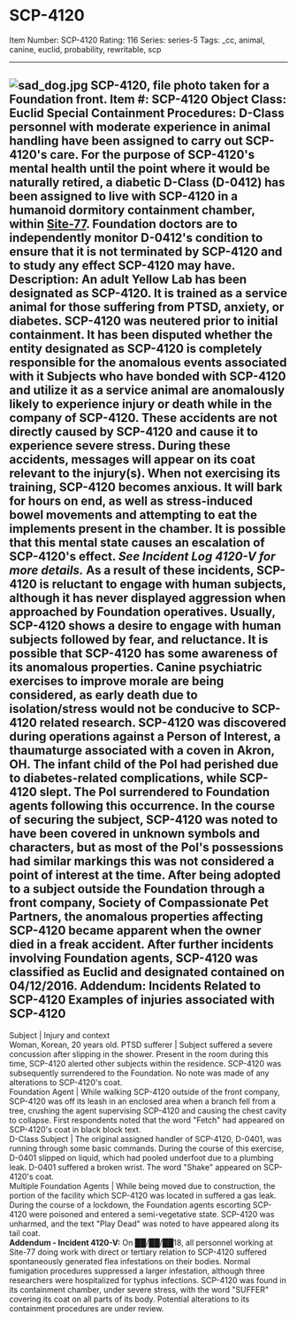 # SCP-4120
Item Number: SCP-4120
Rating: 116
Series: series-5
Tags: _cc, animal, canine, euclid, probability, rewritable, scp

---

![sad_dog.jpg](https://scp-wiki.wdfiles.com/local--files/scp-4120/sad_dog.jpg)
SCP-4120, file photo taken for a Foundation front.
**Item #:** SCP-4120
**Object Class:** Euclid
**Special Containment Procedures:** D-Class personnel with moderate experience in animal handling have been assigned to carry out SCP-4120's care. For the purpose of SCP-4120's mental health until the point where it would be naturally retired, a diabetic D-Class (D-0412) has been assigned to live with SCP-4120 in a humanoid dormitory containment chamber, within [Site-77](/secure-facility-dossier-site-77). Foundation doctors are to independently monitor D-0412's condition to ensure that it is not terminated by SCP-4120 and to study any effect SCP-4120 may have.
**Description:** An adult Yellow Lab has been designated as SCP-4120. It is trained as a service animal for those suffering from PTSD, anxiety, or diabetes. SCP-4120 was neutered prior to initial containment. It has been disputed whether the entity designated as SCP-4120 is completely responsible for the anomalous events associated with it
Subjects who have bonded with SCP-4120 and utilize it as a service animal are anomalously likely to experience injury or death while in the company of SCP-4120. These accidents are not directly caused by SCP-4120 and cause it to experience severe stress. During these accidents, messages will appear on its coat relevant to the injury(s).
When not exercising its training, SCP-4120 becomes anxious. It will bark for hours on end, as well as stress-induced bowel movements and attempting to eat the implements present in the chamber. It is possible that this mental state causes an escalation of SCP-4120's effect. _See Incident Log 4120-V for more details._
As a result of these incidents, SCP-4120 is reluctant to engage with human subjects, although it has never displayed aggression when approached by Foundation operatives. Usually, SCP-4120 shows a desire to engage with human subjects followed by fear, and reluctance. It is possible that SCP-4120 has some awareness of its anomalous properties. Canine psychiatric exercises to improve morale are being considered, as early death due to isolation/stress would not be conducive to SCP-4120 related research.
SCP-4120 was discovered during operations against a Person of Interest, a thaumaturge associated with a coven in Akron, OH. The infant child of the PoI had perished due to diabetes-related complications, while SCP-4120 slept. The PoI surrendered to Foundation agents following this occurrence. In the course of securing the subject, SCP-4120 was noted to have been covered in unknown symbols and characters, but as most of the PoI's possessions had similar markings this was not considered a point of interest at the time.
After being adopted to a subject outside the Foundation through a front company, Society of Compassionate Pet Partners, the anomalous properties affecting SCP-4120 became apparent when the owner died in a freak accident. After further incidents involving Foundation agents, SCP-4120 was classified as Euclid and designated contained on 04/12/2016.
**Addendum:** Incidents Related to SCP-4120
Examples of injuries associated with SCP-4120  
---  
Subject | Injury and context  
Woman, Korean, 20 years old. PTSD sufferer | Subject suffered a severe concussion after slipping in the shower. Present in the room during this time, SCP-4120 alerted other subjects within the residence. SCP-4120 was subsequently surrendered to the Foundation. No note was made of any alterations to SCP-4120's coat.  
Foundation Agent | While walking SCP-4120 outside of the front company, SCP-4120 was off its leash in an enclosed area when a branch fell from a tree, crushing the agent supervising SCP-4120 and causing the chest cavity to collapse. First respondents noted that the word "Fetch" had appeared on SCP-4120's coat in black block text.  
D-Class Subject | The original assigned handler of SCP-4120, D-0401, was running through some basic commands. During the course of this exercise, D-0401 slipped on liquid, which had pooled underfoot due to a plumbing leak. D-0401 suffered a broken wrist. The word "Shake" appeared on SCP-4120's coat.  
Multiple Foundation Agents | While being moved due to construction, the portion of the facility which SCP-4120 was located in suffered a gas leak. During the course of a lockdown, the Foundation agents escorting SCP-4120 were poisoned and entered a semi-vegetative state. SCP-4120 was unharmed, and the text "Play Dead" was noted to have appeared along its tail coat.  
**Addendum - Incident 4120-V:** On ██/██/██18, all personnel working at Site-77 doing work with direct or tertiary relation to SCP-4120 suffered spontaneously generated flea infestations on their bodies. Normal fumigation procedures suppressed a larger infestation, although three researchers were hospitalized for typhus infections. SCP-4120 was found in its containment chamber, under severe stress, with the word "SUFFER" covering its coat on all parts of its body. Potential alterations to its containment procedures are under review.